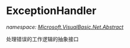 ﻿# ExceptionHandler
_namespace: [Microsoft.VisualBasic.Net.Abstract](./index.md)_

处理错误的工作逻辑的抽象接口




